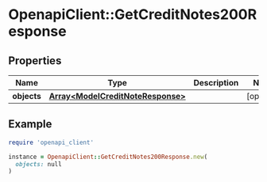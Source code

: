 # OpenapiClient::GetCreditNotes200Response

## Properties

| Name | Type | Description | Notes |
| ---- | ---- | ----------- | ----- |
| **objects** | [**Array&lt;ModelCreditNoteResponse&gt;**](ModelCreditNoteResponse.md) |  | [optional] |

## Example

```ruby
require 'openapi_client'

instance = OpenapiClient::GetCreditNotes200Response.new(
  objects: null
)
```

